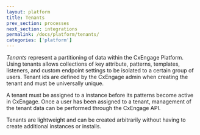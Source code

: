 ```yaml
---
layout: platform
title: Tenants
prev_section: processes
next_section: integrations
permalink: /docs/platform/tenants/
categories: ['platform']
---
```


*Tenants* represent a partitioning of data within the CxEngage Platform. Using tenants allows
collections of key attribute, patterns, templates, listeners, and custom endpoint settings to be isolated to
a certain group of users. Tenant ids are defined by the CxEngage admin when creating the tenant and
must be universally unique.

A tenant must be assigned to a instance before its patterns become active in CxEngage. Once a user has
been assigned to a tenant, management of the tenant data can be performed through the CxEngage API.

Tenants are lightweight and can be created arbitrarily without having to create additional instances or installs.
